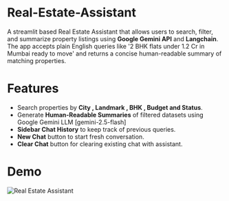 # Real-Estate-Assistant

A streamlit based Real Estate Assistant that allows users to search, filter, and summarize property listings using **Google Gemini API** and **Langchain**.
The app accepts plain English queries like '2 BHK flats under 1.2 Cr in Mumbai ready to move' and returns a concise human-readable summary of matching properties.


# Features 

- Search properties by **City , Landmark , BHK , Budget and Status**.
- Generate **Human-Readable Summaries** of filtered datasets using Google Gemini LLM [gemini-2.5-flash]
- **Sidebar Chat History** to keep track of previous queries.
- **New Chat** button to start fresh conversation.
- **Clear Chat** button for clearing existing chat with assistant. 


# Demo

![Real Estate Assistant](Images/Page1)
